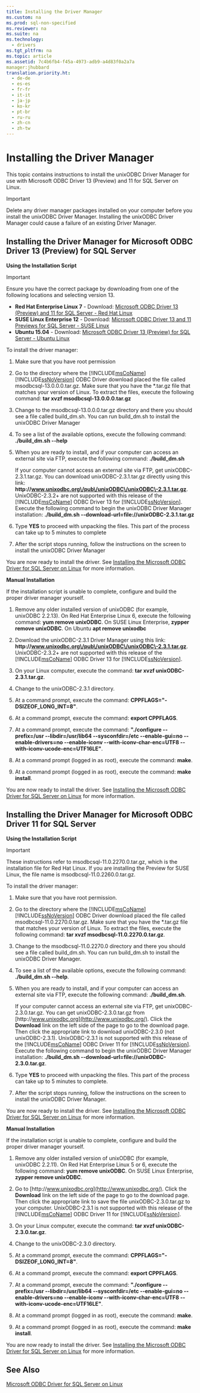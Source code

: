 ```yaml
---
title: Installing the Driver Manager
ms.custom: na
ms.prod: sql-non-specified
ms.reviewer: na
ms.suite: na
ms.technology: 
  - drivers
ms.tgt_pltfrm: na
ms.topic: article
ms.assetid: 7c4b6fb4-f45a-4973-adb9-a4d83f0a2a7a
manager:jhubbard
translation.priority.ht: 
  - de-de
  - es-es
  - fr-fr
  - it-it
  - ja-jp
  - ko-kr
  - pt-br
  - ru-ru
  - zh-cn
  - zh-tw
---
```

# Installing the Driver Manager
This topic contains instructions to install the unixODBC Driver Manager for use with Microsoft ODBC Driver 13 \(Preview\) and 11 for SQL Server on Linux.  
  
> [!IMPORTANT]  
> Delete any driver manager packages installed on your computer before you install the unixODBC Driver Manager. Installing the unixODBC Driver Manager could cause a failure of an existing Driver Manager.  
  
## Installing the Driver Manager for Microsoft ODBC Driver 13 \(Preview\) for SQL Server  
  
**Using the Installation Script**  
  
> [!IMPORTANT]  
> Ensure you have the correct package by downloading from one of the following locations and selecting version 13.  
>   
> -   **Red Hat Enterprise Linux 7** \- Download: [Microsoft ODBC Driver 13 \(Preview\) and 11 for SQL Server \- Red Hat Linux](http://go.microsoft.com/fwlink/?LinkId=267321)  
> -   **SUSE Linux Enterprise 12** \- Download: [Microsoft ODBC Driver 13 and 11 Previews for SQL Server \- SUSE Linux](http://go.microsoft.com/fwlink/?LinkId=264916)  
> -   **Ubuntu 15.04** \- Download: [Microsoft ODBC Driver 13 \(Preview\) for SQL Server \- Ubuntu Linux](http://go.microsoft.com/fwlink/?LinkId=723136)  
  
To install the driver manager:  
  
1.  Make sure that you have root permission  
  
2.  Go to the directory where the [!INCLUDE[msCoName](../content/includes/msCoName_md.md)][!INCLUDE[ssNoVersion](../content/includes/ssNoVersion_md.md)] ODBC Driver download placed the file called msodbcsql\-13.0.0.0.tar.gz. Make sure that you have the \*.tar.gz file that matches your version of Linux. To extract the files, execute the following command: **tar xvzf msodbcsql\-13.0.0.0.tar.gz**  
  
3.  Change to the msodbcsql\-13.0.0.0.tar.gz directory and there you should see a file called build\_dm.sh. You can run build\_dm.sh to install the unixODBC Driver Manager  
  
4.  To see a list of the available options, execute the following command: **.\/build\_dm.sh \-\-help**  
  
5.  When you are ready to install, and if your computer can access an external site via FTP, execute the following command: **.\/build\_dm.sh**  
  
    If your computer cannot access an external site via FTP, get unixODBC\-2.3.1.tar.gz. You can download unixODBC\-2.3.1.tar.gz directly using this link: **http:\/\/www.unixodbc.org\/pub\/unixODBC\/unixODBC\-2.3.1.tar.gz**. UnixODBC\-2.3.2\+ are not supported with this release of the [!INCLUDE[msCoName](../content/includes/msCoName_md.md)] ODBC Driver 13 for [!INCLUDE[ssNoVersion](../content/includes/ssNoVersion_md.md)]. Execute the following command to begin the unixODBC Driver Manager installation: **.\/build\_dm.sh \-\-download\-url\=file:\/\/unixODBC\-2.3.1.tar.gz**  
  
6.  Type **YES** to proceed with unpacking the files. This part of the process can take up to 5 minutes to complete  
  
7.  After the script stops running, follow the instructions on the screen to install the unixODBC Driver Manager  
  
You are now ready to install the driver. See [Installing the Microsoft ODBC Driver for SQL Server on Linux](../content/Installing-the-Microsoft-ODBC-Driver-for-SQL-Server-on-Linux.md) for more information.  
  
**Manual Installation**  
  
If the installation script is unable to complete, configure and build the proper driver manager yourself.  
  
1.  Remove any older installed version of unixODBC \(for example, unixODBC 2.2.13\). On Red Hat Enterprise Linux 6, execute the following command: **yum remove unixODBC**. On SUSE Linux Enterprise, **zypper remove unixODBC**. On Ubuntu **apt remove unixodbc**  
  
2.  Download the unixODBC\-2.3.1 Driver Manager using this link: **http:\/\/www.unixodbc.org\/pub\/unixODBC\/unixODBC\-2.3.1.tar.gz**. UnixODBC\-2.3.2\+ are not supported with this release of the [!INCLUDE[msCoName](../content/includes/msCoName_md.md)] ODBC Driver 13 for [!INCLUDE[ssNoVersion](../content/includes/ssNoVersion_md.md)].  
  
3.  On your Linux computer, execute the command: **tar xvzf unixODBC\-2.3.1.tar.gz**.  
  
4.  Change to the unixODBC\-2.3.1 directory.  
  
5.  At a command prompt, execute the command: **CPPFLAGS\="\-DSIZEOF\_LONG\_INT\=8"**.  
  
6.  At a command prompt, execute the command: **export CPPFLAGS**.  
  
7.  At a command prompt, execute the command: **".\/configure \-\-prefix\=\/usr \-\-libdir\=\/usr\/lib64 \-\-sysconfdir\=\/etc \-\-enable\-gui\=no \-\-enable\-drivers\=no \-\-enable\-iconv \-\-with\-iconv\-char\-enc\=UTF8 \-\-with\-iconv\-ucode\-enc\=UTF16LE"**.  
  
8.  At a command prompt \(logged in as root\), execute the command: **make**.  
  
9. At a command prompt \(logged in as root\), execute the command: **make install**.  
  
You are now ready to install the driver. See [Installing the Microsoft ODBC Driver for SQL Server on Linux](../content/Installing-the-Microsoft-ODBC-Driver-for-SQL-Server-on-Linux.md) for more information.  
  
## Installing the Driver Manager for Microsoft ODBC Driver 11 for SQL Server  
  
**Using the Installation Script**  
  
> [!IMPORTANT]  
> These instructions refer to msodbcsql\-11.0.2270.0.tar.gz, which is the installation file for Red Hat Linux. If you are installing the Preview for SUSE Linux, the file name is msodbcsql\-11.0.2260.0.tar.gz.  
  
To install the driver manager:  
  
1.  Make sure that you have root permission.  
  
2.  Go to the directory where the [!INCLUDE[msCoName](../content/includes/msCoName_md.md)][!INCLUDE[ssNoVersion](../content/includes/ssNoVersion_md.md)] ODBC Driver download placed the file called msodbcsql\-11.0.2270.0.tar.gz. Make sure that you have the \*.tar.gz file that matches your version of Linux. To extract the files, execute the following command: **tar xvzf msodbcsql\-11.0.2270.0.tar.gz**.  
  
3.  Change to the msodbcsql\-11.0.2270.0 directory and there you should see a file called build\_dm.sh. You can run build\_dm.sh to install the unixODBC Driver Manager.  
  
4.  To see a list of the available options, execute the following command: **.\/build\_dm.sh \-\-help**.  
  
5.  When you are ready to install, and if your computer can access an external site via FTP, execute the following command: **.\/build\_dm.sh**.  
  
    If your computer cannot access an external site via FTP, get unixODBC\-2.3.0.tar.gz. You can get unixODBC\-2.3.0.tar.gz from [http:\/\/www.unixodbc.org](http://www.unixodbc.org/). Click the **Download** link on the left side of the page to go to the download page. Then click the appropriate link to download unixODBC\-2.3.0 \(not unixODBC\-2.3.1\). UnixODBC\-2.3.1 is not supported with this release of the [!INCLUDE[msCoName](../content/includes/msCoName_md.md)] ODBC Driver 11 for [!INCLUDE[ssNoVersion](../content/includes/ssNoVersion_md.md)]. Execute the following command to begin the unixODBC Driver Manager installation: **.\/build\_dm.sh \-\-download\-url\=file:\/\/unixODBC\-2.3.0.tar.gz**.  
  
6.  Type **YES** to proceed with unpacking the files. This part of the process can take up to 5 minutes to complete.  
  
7.  After the script stops running, follow the instructions on the screen to install the unixODBC Driver Manager.  
  
You are now ready to install the driver. See [Installing the Microsoft ODBC Driver for SQL Server on Linux](../content/Installing-the-Microsoft-ODBC-Driver-for-SQL-Server-on-Linux.md) for more information.  
  
**Manual Installation**  
  
If the installation script is unable to complete, configure and build the proper driver manager yourself.  
  
1.  Remove any older installed version of unixODBC \(for example, unixODBC 2.2.11\). On Red Hat Enterprise Linux 5 or 6, execute the following command: **yum remove unixODBC**. On SUSE Linux Enterprise, **zypper remove unixODBC**.  
  
2.  Go to [http:\/\/www.unixodbc.org](http://www.unixodbc.org/). Click the **Download** link on the left side of the page to go to the download page. Then click the appropriate link to save the file unixODBC\-2.3.0.tar.gz to your computer. UnixODBC\-2.3.1 is not supported with this release of the [!INCLUDE[msCoName](../content/includes/msCoName_md.md)] ODBC Driver 11 for [!INCLUDE[ssNoVersion](../content/includes/ssNoVersion_md.md)].  
  
3.  On your Linux computer, execute the command: **tar xvzf unixODBC\-2.3.0.tar.gz**.  
  
4.  Change to the unixODBC\-2.3.0 directory.  
  
5.  At a command prompt, execute the command: **CPPFLAGS\="\-DSIZEOF\_LONG\_INT\=8"**.  
  
6.  At a command prompt, execute the command: **export CPPFLAGS**.  
  
7.  At a command prompt, execute the command: **".\/configure \-\-prefix\=\/usr \-\-libdir\=\/usr\/lib64 \-\-sysconfdir\=\/etc \-\-enable\-gui\=no \-\-enable\-drivers\=no \-\-enable\-iconv \-\-with\-iconv\-char\-enc\=UTF8 \-\-with\-iconv\-ucode\-enc\=UTF16LE"**.  
  
8.  At a command prompt \(logged in as root\), execute the command: **make**.  
  
9. At a command prompt \(logged in as root\), execute the command: **make install**.  
  
You are now ready to install the driver. See [Installing the Microsoft ODBC Driver for SQL Server on Linux](../content/Installing-the-Microsoft-ODBC-Driver-for-SQL-Server-on-Linux.md) for more information.  
  
## See Also  
[Microsoft ODBC Driver for SQL Server on Linux](../content/Microsoft-ODBC-Driver-for-SQL-Server-on-Linux.md)  
  
